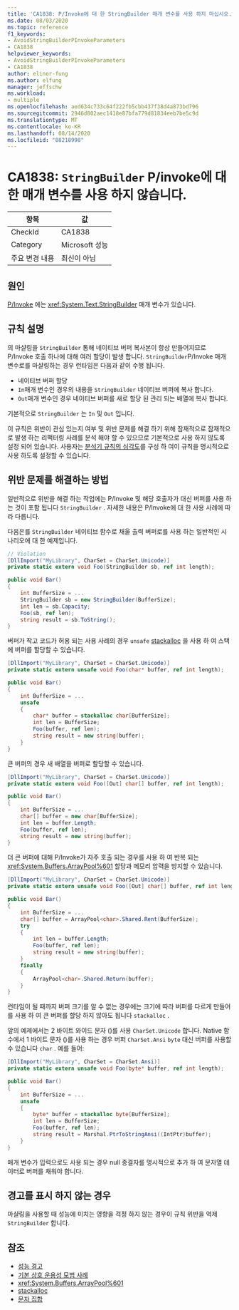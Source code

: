 ```yaml
---
title: 'CA1838: P/Invoke에 대 한 StringBuilder 매개 변수를 사용 하지 마십시오.'
ms.date: 08/03/2020
ms.topic: reference
f1_keywords:
- AvoidStringBuilderPInvokeParameters
- CA1838
helpviewer_keywords:
- AvoidStringBuilderPInvokeParameters
- CA1838
author: elinor-fung
ms.author: elfung
manager: jeffschw
ms.workload:
- multiple
ms.openlocfilehash: aed634c733c64f222fb5cbb437f38d4a873bd796
ms.sourcegitcommit: 2946d802aec1418e87bfa779d81834eeb7be5c9d
ms.translationtype: MT
ms.contentlocale: ko-KR
ms.lasthandoff: 08/14/2020
ms.locfileid: "88218998"
---
```

# <a name="ca1838-avoid-stringbuilder-parameters-for-pinvokes"></a>CA1838: `StringBuilder` P/invoke에 대 한 매개 변수를 사용 하지 않습니다.

|항목|값|
|-|-|
|CheckId|CA1838|
|Category|Microsoft 성능|
|주요 변경 내용|최신이 아님|

## <a name="cause"></a>원인

[P/Invoke](/dotnet/standard/native-interop/pinvoke) 에는 <xref:System.Text.StringBuilder> 매개 변수가 있습니다.

## <a name="rule-description"></a>규칙 설명

의 마샬링을 `StringBuilder` 통해 네이티브 버퍼 복사본이 항상 만들어지므로 P/Invoke 호출 하나에 대해 여러 할당이 발생 합니다. `StringBuilder`P/Invoke 매개 변수로를 마샬링하는 경우 런타임은 다음과 같이 수행 됩니다.
- 네이티브 버퍼 할당
- `In`매개 변수인 경우의 내용을 `StringBuilder` 네이티브 버퍼에 복사 합니다.
- `Out`매개 변수인 경우 네이티브 버퍼를 새로 할당 된 관리 되는 배열에 복사 합니다.

기본적으로 `StringBuilder` 는 `In` 및 `Out` 입니다.

이 규칙은 위반이 관심 있는지 여부 및 위반 문제를 해결 하기 위해 잠재적으로 잠재적으로 발생 하는 리팩터링 사례를 분석 해야 할 수 있으므로 기본적으로 사용 하지 않도록 설정 되어 있습니다. 사용자는 [분석기 규칙의 심각도](use-roslyn-analyzers.md#rule-severity)를 구성 하 여이 규칙을 명시적으로 사용 하도록 설정할 수 있습니다.

## <a name="how-to-fix-violations"></a>위반 문제를 해결하는 방법

일반적으로 위반을 해결 하는 작업에는 P/Invoke 및 해당 호출자가 대신 버퍼를 사용 하는 것이 포함 됩니다 `StringBuilder` . 자세한 내용은 P/Invoke에 대 한 사용 사례에 따라 다릅니다.

다음은를 `StringBuilder` 네이티브 함수로 채울 출력 버퍼로를 사용 하는 일반적인 시나리오에 대 한 예제입니다.

```csharp
// Violation
[DllImport("MyLibrary", CharSet = CharSet.Unicode)]
private static extern void Foo(StringBuilder sb, ref int length);

public void Bar()
{
    int BufferSize = ...
    StringBuilder sb = new StringBuilder(BufferSize);
    int len = sb.Capacity;
    Foo(sb, ref len);
    string result = sb.ToString();
}
```

버퍼가 작고 코드가 허용 되는 사용 사례의 경우 `unsafe` [stackalloc](/dotnet/csharp/language-reference/operators/stackalloc) 을 사용 하 여 스택에 버퍼를 할당할 수 있습니다.

```csharp
[DllImport("MyLibrary", CharSet = CharSet.Unicode)]
private static extern unsafe void Foo(char* buffer, ref int length);

public void Bar()
{
    int BufferSize = ...
    unsafe
    {
        char* buffer = stackalloc char[BufferSize];
        int len = BufferSize;
        Foo(buffer, ref len);
        string result = new string(buffer);
    }
}
```

큰 버퍼의 경우 새 배열을 버퍼로 할당할 수 있습니다.

```csharp
[DllImport("MyLibrary", CharSet = CharSet.Unicode)]
private static extern void Foo([Out] char[] buffer, ref int length);

public void Bar()
{
    int BufferSize = ...
    char[] buffer = new char[BufferSize];
    int len = buffer.Length;
    Foo(buffer, ref len);
    string result = new string(buffer);
}
```

더 큰 버퍼에 대해 P/Invoke가 자주 호출 되는 경우를 사용 하 여 반복 되는 <xref:System.Buffers.ArrayPool%601> 할당과 메모리 압력을 방지할 수 있습니다.

```csharp
[DllImport("MyLibrary", CharSet = CharSet.Unicode)]
private static extern unsafe void Foo([Out] char[] buffer, ref int length);

public void Bar()
{
    int BufferSize = ...
    char[] buffer = ArrayPool<char>.Shared.Rent(BufferSize);
    try
    {
        int len = buffer.Length;
        Foo(buffer, ref len);
        string result = new string(buffer);
    }
    finally
    {
        ArrayPool<char>.Shared.Return(buffer);
    }
}
```

런타임이 될 때까지 버퍼 크기를 알 수 없는 경우에는 크기에 따라 버퍼를 다르게 만들어를 사용 하 여 큰 버퍼를 할당 하지 않아도 됩니다 `stackalloc` .

앞의 예제에서는 2 바이트 와이드 문자 ()를 사용 `CharSet.Unicode` 합니다. Native 함수에서 1 바이트 문자 ()를 사용 하는 경우 버퍼 `CharSet.Ansi` `byte` 대신 버퍼를 사용할 수 있습니다 `char` . 예를 들어:

```csharp
[DllImport("MyLibrary", CharSet = CharSet.Ansi)]
private static extern unsafe void Foo(byte* buffer, ref int length);

public void Bar()
{
    int BufferSize = ...
    unsafe
    {
        byte* buffer = stackalloc byte[BufferSize];
        int len = BufferSize;
        Foo(buffer, ref len);
        string result = Marshal.PtrToStringAnsi((IntPtr)buffer);
    }
}
```

매개 변수가 입력으로도 사용 되는 경우 null 종결자를 명시적으로 추가 하 여 문자열 데이터로 버퍼를 채워야 합니다.

## <a name="when-to-suppress-warnings"></a>경고를 표시 하지 않는 경우

마샬링을 사용할 때 성능에 미치는 영향을 걱정 하지 않는 경우이 규칙 위반을 억제 `StringBuilder` 합니다.

## <a name="see-also"></a>참조

- [성능 경고](../code-quality/performance-warnings.md)
- [기본 상호 운용성 모범 사례](/dotnet/standard/native-interop/best-practices)
- <xref:System.Buffers.ArrayPool%601>
- [stackalloc](/dotnet/csharp/language-reference/operators/stackalloc)
- [문자 집합](/dotnet/standard/native-interop/charset)
